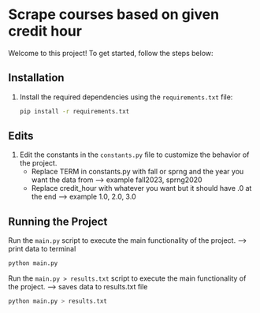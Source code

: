 # Scrape courses based on given credit hour

Welcome to this project! To get started, follow the steps below:

## Installation

1. Install the required dependencies using the `requirements.txt` file:

    ```bash
    pip install -r requirements.txt
    ```

## Edits

1. Edit the constants in the `constants.py` file to customize the behavior of the project.
    - Replace TERM in constants.py with fall or sprng and the year you want the data from --> example fall2023, sprng2020
    - Replace credit_hour with whatever you want but it should have .0 at the end --> example 1.0, 2.0, 3.0

## Running the Project

Run the `main.py` script to execute the main functionality of the project. --> print data to terminal

```bash
python main.py
```

Run the `main.py > results.txt` script to execute the main functionality of the project. --> saves data to results.txt file

```bash
python main.py > results.txt